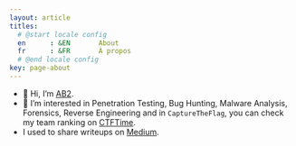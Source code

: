 ```yaml
---
layout: article
titles:
  # @start locale config
  en      : &EN       About
  fr      : &FR       À propos
  # @end locale config
key: page-about
---
```


- 👋 Hi, I’m [AB2](https://twitter.com/ab2pentest).
- 👀 I’m interested in Penetration Testing, Bug Hunting, Malware Analysis, Forensics, Reverse Engineering and in `CaptureTheFlag`, you can check my team ranking on [CTFTime](https://ctftime.org/user/110409).
- I used to share writeups on [Medium](https://medium.com/@ab2pentest).

